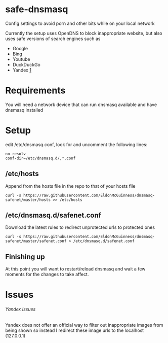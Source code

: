 # safe-dnsmasq
Config settings to avoid porn and other bits while on your local network

Currently the setup uses OpenDNS to block inappropriate website, but also uses
safe versions of search engines such as

* Google
* Bing
* Youtube
* DuckDuckGo
* Yandex [1][section-yandex]

# Requirements
You will need a network device that can run dnsmasq available and have dnsmasq installed

# Setup
edit /etc/dnsmasq.conf, look for and uncomment the following lines:
```
no-resolv
conf-dir=/etc/dnsmasq.d/,*.conf
```

## /etc/hosts
Append from the hosts file in the repo to that of your hosts file
```
curl -s https://raw.githubusercontent.com/EldonMcGuinness/dnsmasq-safenet/master/hosts >> /etc/hosts
```

## /etc/dnsmasq.d/safenet.conf
Download the latest rules to redirect unprotected urls to protected ones
```
curl -s https://raw.githubusercontent.com/EldonMcGuinness/dnsmasq-safenet/master/safenet.conf > /etc/dnsmasq.d/safenet.conf

```

## Finishing up
At this point you will want to restart/reload dnsmasq and wait a few moments for the changes to take affect.


# Issues

###### Yandex Issues
Yandex does not offer an official way to filter out inappropriate images from being shown
so instead I redirect these image urls to the localhost (127.0.0.1)

[section-yandex]: #yandex-issues 
